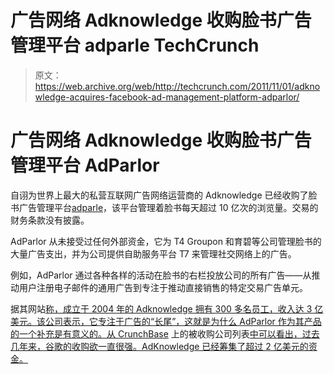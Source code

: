 # 广告网络 Adknowledge 收购脸书广告管理平台 adparle TechCrunch

> 原文：<https://web.archive.org/web/http://techcrunch.com/2011/11/01/adknowledge-acquires-facebook-ad-management-platform-adparlor/>

# 广告网络 Adknowledge 收购脸书广告管理平台 AdParlor

自诩为世界上最大的私营互联网广告网络运营商的 Adknowledge 已经收购了脸书广告管理平台[adparle](https://web.archive.org/web/20230205025319/http://adparlor.com/)，该平台管理着脸书每天超过 10 亿次的浏览量。交易的财务条款没有披露。

AdParlor 从未接受过任何外部资金，它为 T4 Groupon 和育碧等公司管理脸书的大量广告支出，并为公司提供自助服务平台 T7 来管理社交网络上的广告。

例如，AdParlor 通过各种各样的活动在脸书的右栏投放公司的所有广告——从推动用户注册电子邮件的通用广告到专注于推动直接销售的特定交易广告单元。

据其网站[称，成立于 2004 年的 Adknowledge 拥有 300 多名员工，收入达 3 亿美元。该公司表示，它专注于广告的“长尾”，这就是为什么 AdParlor 作为其产品的一个补充是有意义的。从 CrunchBase](https://web.archive.org/web/20230205025319/http://www.adknowledge.com/about-us) 上的被收购公司列表[中可以看出，过去几年来，谷歌的收购欲一直很强。AdKnowledge 已经筹集了超过 2 亿美元的资金。](https://web.archive.org/web/20230205025319/http://www.crunchbase.com/company/adknowledge)